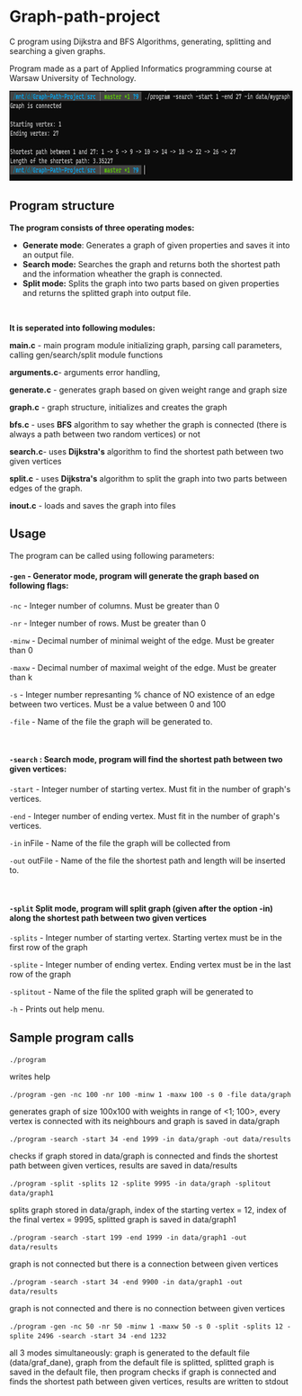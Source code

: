 # Graph-path-project
C program using Dijkstra and BFS Algorithms, generating, splitting and searching a given graphs.

Program made as a part of Applied Informatics programming course at Warsaw University of Technology.

<img src="https://github.com/czaacza/Graph-path-project/blob/master/helpItems/img/programUse.PNG" width="768" height="160" />

## Program structure

**The program consists of three operating modes:**
- **Generate mode**: Generates a graph of given properties and saves it into an output file.
- **Search mode:** Searches the graph and returns both the shortest path and the information wheather the graph is connected.
- **Split mode:** Splits the graph into two parts based on given properties and returns the splitted graph into output file.

</br>

**It is seperated into following modules:**

**main.c** - main program module initializing graph, parsing call parameters, calling gen/search/split module functions

**arguments.c**- arguments error handling, 

**generate.c** -  generates graph based on given weight range and graph size

**graph.c** - graph structure, initializes and creates the graph

**bfs.c** - uses **BFS** algorithm to say whether the graph is connected (there is always a path between two random vertices) or not

**search.c**- uses **Dijkstra's** algorithm to find the shortest path between two given vertices

**split.c** - uses **Dijkstra's** algorithm to split the graph into two parts between edges of the graph.

**inout.c** - loads and saves the graph into files



## Usage

The program can be called using following parameters:

#### `-gen` - Generator mode, program will generate the graph based on following flags:


`-nc`  - Integer number of columns. Must be greater than 0 

`-nr`  - Integer number of rows. Must be greater than 0 

`-minw`  - Decimal number of minimal weight of the edge. Must be greater than 0

`-maxw`  - Decimal number of maximal weight of the edge. Must be greater than k 

`-s`  - Integer number represanting % chance of NO existence of an edge between two vertices. Must be a value between 0 and 100

`-file`  - Name of the file the graph will be generated to. 

</br>

#### `-search` : Search mode, program will find the shortest path between two given vertices:

`-start` - Integer number of starting vertex. Must fit in the number of graph's vertices.

`-end` - Integer number of ending vertex. Must fit in the number of graph's vertices.

`-in`  inFile - Name of the file the graph will be collected from

`-out`   outFile - Name of the file the shortest path and length will be inserted to.

</br>

#### `-split`  Split mode, program will split graph (given after the option -in) along the shortest path between two given vertices

`-splits`    - Integer number of starting vertex. Starting vertex must be in the first row of the graph

`-splite`    - Integer number of ending vertex. Ending vertex must be in the last row of the graph

`-splitout`   - Name of the file the splited graph will be generated to

`-h` - Prints out help menu.



## Sample program calls

`./program`

writes help

`./program -gen -nc 100 -nr 100 -minw 1 -maxw 100 -s 0 -file data/graph`

generates graph of size 100x100 with weights in range of <1; 100>, every vertex is connected with its neighbours and graph is saved in data/graph

`./program -search -start 34 -end 1999 -in data/graph -out data/results`

checks if graph stored in data/graph is connected and finds the shortest path between given vertices, results are saved in data/results

`./program -split -splits 12 -splite 9995 -in data/graph -splitout data/graph1`

splits graph stored in data/graph, index of the starting vertex = 12, index of the final vertex = 9995, splitted graph is saved in data/graph1

`./program -search -start 199 -end 1999 -in data/graph1 -out data/results`

graph is not connected but there is a connection between given vertices

`./program -search -start 34 -end 9900 -in data/graph1 -out data/results`

graph is not connected and there is no connection between given vertices

`./program -gen -nc 50 -nr 50 -minw 1 -maxw 50 -s 0 -split -splits 12 -splite 2496 -search -start 34 -end 1232`

all 3 modes simultaneously: graph is generated to the default file (data/graf_dane), graph from the default file is splitted, splitted graph is saved in the default file,
then program checks if graph is connected and finds the shortest path between given vertices, results are written to stdout
